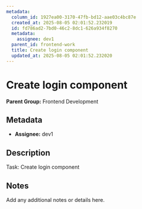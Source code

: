 ```yaml
---
metadata:
  column_id: 1927ea00-3170-47fb-bd12-aae03c4bc87e
  created_at: 2025-08-05 02:01:52.232019
  id: fd786ad2-7bd0-46c2-8dc1-626a934f8270
  metadata:
    assignee: dev1
  parent_id: frontend-work
  title: Create login component
  updated_at: 2025-08-05 02:01:52.232020
---
```


# Create login component

**Parent Group:** Frontend Development

## Metadata
- **Assignee:** dev1

## Description
Task: Create login component

## Notes
Add any additional notes or details here.